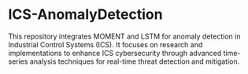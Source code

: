 # ICS-AnomalyDetection
This repository integrates MOMENT and LSTM for anomaly detection in Industrial Control Systems (ICS). It focuses on research and implementations to enhance ICS cybersecurity through advanced time-series analysis techniques for real-time threat detection and mitigation.
